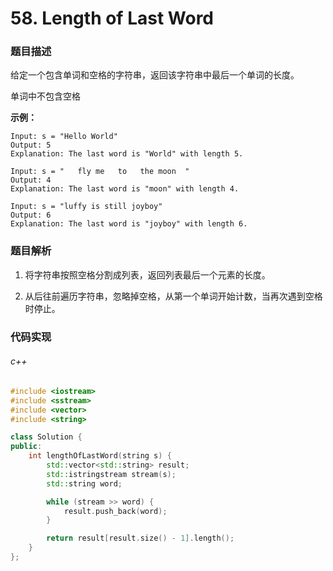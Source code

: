 # 58. Length of Last Word

### 题目描述

给定一个包含单词和空格的字符串，返回该字符串中最后一个单词的长度。

单词中不包含空格

**示例：**

```
Input: s = "Hello World"
Output: 5
Explanation: The last word is "World" with length 5.
```

```
Input: s = "   fly me   to   the moon  "
Output: 4
Explanation: The last word is "moon" with length 4.
```

```
Input: s = "luffy is still joyboy"
Output: 6
Explanation: The last word is "joyboy" with length 6.
```

### 题目解析

1. 将字符串按照空格分割成列表，返回列表最后一个元素的长度。

2. 从后往前遍历字符串，忽略掉空格，从第一个单词开始计数，当再次遇到空格时停止。

### 代码实现

###### c++

```c++
#include <iostream>
#include <sstream>
#include <vector>
#include <string>

class Solution {
public:
    int lengthOfLastWord(string s) {
        std::vector<std::string> result;
        std::istringstream stream(s);
        std::string word;

        while (stream >> word) {
            result.push_back(word);
        }

        return result[result.size() - 1].length();
    }
};
```